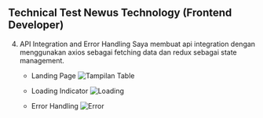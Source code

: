 ## Technical Test Newus Technology (Frontend Developer)
4. API Integration and Error Handling
   Saya membuat api integration dengan menggunakan axios sebagai fetching data dan redux sebagai state management.
   - Landing Page
     ![Tampilan Table](https://github.com/user-attachments/assets/ce8aa3ea-77f1-4e23-9f0c-cdc82a5ef435)

   - Loading Indicator
     ![Loading](https://github.com/user-attachments/assets/46a26ea3-43c3-4608-a6e0-a777e6275f2a)

   - Error Handling
     ![Error](https://github.com/user-attachments/assets/2c655978-47a9-4ada-b906-47b8664b97ab)

